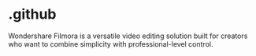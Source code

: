 # .github
Wondershare Filmora is a versatile video editing solution built for creators who want to combine simplicity with professional-level control.
